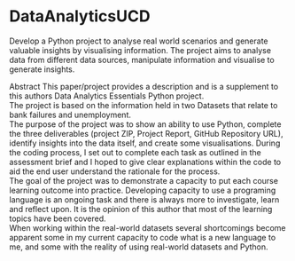# DataAnalyticsUCD
Develop a Python project to analyse real world scenarios and generate valuable insights by
visualising information. The project aims to analyse data from different data sources,
manipulate information and visualise to generate insights.

Abstract
This paper/project provides a description and is a supplement to this authors Data Analytics Essentials Python project.  
The project is based on the information held in two Datasets that relate to bank failures and unemployment.  
The purpose of the project was to show an ability to use Python, complete the three deliverables (project ZIP, Project Report, GitHub Repository URL), identify insights into the data itself, and create some visualisations.
During the coding process, I set out to complete each task as outlined in the assessment brief and I hoped to
 give clear explanations within the code to aid the end user understand the rationale for the process.  
The goal of the project was to demonstrate a capacity to put each course learning outcome into practice. 
Developing capacity to use a programing language is an ongoing task and there is always more to investigate, 
learn and reflect upon.  It is the opinion of this author that most of the learning topics have been covered.  
When working within the real-world datasets several shortcomings become apparent some in my current capacity to 
code what is a new language to me, and some with the reality of using real-world datasets and Python.  
